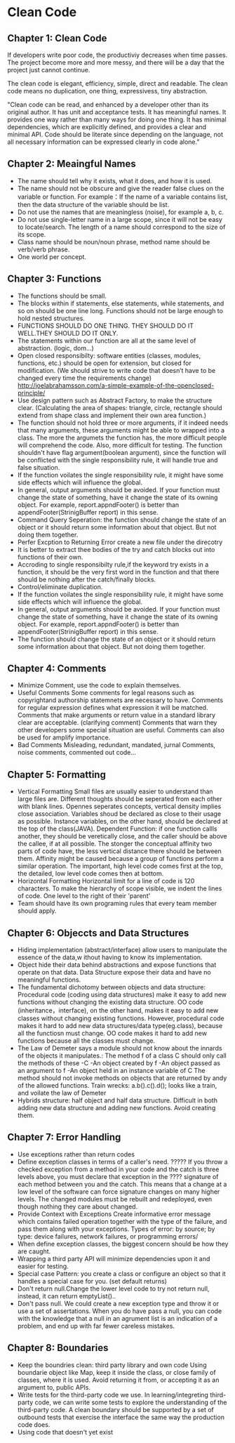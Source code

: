 # Clean Code

## Chapter 1: Clean Code
If developers write poor code, the productiviy decreases when time passes. The project become more and more messy, and there will be a day that the project just cannot continue.

The clean code is elegant, efficiency, simple, direct and readable.
The clean code means no duplication, one thing, expressivess, tiny abstraction.

"Clean code can be read, and enhanced by a developer other than its original author. It has unit and acceptance tests. It has meaningful
names. It provides one way rather than many ways for doing one thing. It has minimal dependencies, which are explicitly defined, and provides a clear and minimal API. Code should be literate since depending on the language, not all necessary information can be expressed clearly in code alone."

## Chapter 2: Meaingful Names
* The name should tell why it exists, what it does, and how it is used.
* The name should not be obscure and give the reader false clues on the variable or function. For example：If the name of a variable contains list, then the data structure of the variable should be list.
* Do not use the names that are meaningless (noise), for example a, b, c. 
* Do not use single-letter name in a large scope, since it will not be easy to locate/search. The length of a name should correspond to the size of its scope.  
* Class name should be noun/noun phrase, method name should be verb/verb phrase.
* One world per concept.

## Chapter 3: Functions
* The functions should be small.
* The blocks within if statements, else statements, while statements, and so on should be one line long. Functions should not be large enough to hold nested structures.
* FUNCTIONS SHOULD DO ONE THING. THEY SHOULD DO IT WELL.THEY SHOULD DO IT ONLY.
* The statements within our function are all at the same level of abstraction. (logic, dom...)
* Open closed responsibilty: software entities (classes, modules, functions, etc.) should be open for extension, but closed for modification. (We should strive to write code that doesn’t have to be changed every time the requirements change)  
  http://joelabrahamsson.com/a-simple-example-of-the-openclosed-principle/
* Use design pattern such as Abstract Factory, to make the structure clear. (Calculating the area of shapes: triangle, circle, rectangle should extend from shape class and implement their own area function.)
* The function should not hold three or more arguments, if it indeed needs that many arguments, these arguments might be able to wrapped into a class. 
The more the argumets the function has, the more difficult people will comprehend the code. Also, more difficult for testing.
The function shouldn't have flag argument(boolean argument), since the function will be conflicted with the single responsibility rule, it will handle true and false situation.
* If the function voilates the single responsibility rule, it might have some side effects which will influence the global.
* In general, output arguments should be avoided. If your function must change the state of something, have it change the state of its owning object. For example, report.appndFooter() is better than appendFooter(StrinigBuffer report) in this sense.
* Command Query Seperation: the function should change the state of an object or it  should return some information about that object. But not doing them together.
* Perfer Excption to Returning Error create a new file under the direcotry
* It is better to extract thee bodies of the try and catch blocks out into functions of their own.
* Accroding to single responsibilty rule,if the keyword try exists in a function, it should be the very first word in the function and that there should be nothing after the catch/finally blocks.
* Control/eliminate duplication.
* If the function voilates the single responsibility rule, it might have some side effects which will influence the global.
* In general, output arguments should be avoided. If your function must change the state of something, have it change the state of its owning object. For example, report.appndFooter() is better than appendFooter(StrinigBuffer report) in this sense.
* The function should change the state of an object or it  should return some information about that object. But not doing them together.

## Chapter 4: Comments
* Minimize Comment, use the code to explain themselves.
* Useful Comments
  Some comments for legal reasons such as copyrightand authorship statemnets are necessary to have.
  Comments for regular expression defines what expression it will be matched.
  Comments that make arguments or return value in a standard library clear are acceptable. (clarifying comment)
  Comments that warn they other developers some special situation are useful.
  Comments can also be used for amplify importance.
* Bad Comments
  Misleading, redundant, mandated, jurnal Comments, noise comments, commented out code...

## Chapter 5: Formatting
* Vertical Formatting
  Small files are usually easier to understand than large files are.
  Different thoughts should be seperated from each other with blank lines.
  Opennes seperates concepts, vertical density implies close association.
  Variables shoud be declared as close to their usage as possible. Instance variables, on the other hand, should be declared at the top of the class(JAVA).
  Dependent Function: if one function callls another, they should be veretically close, and the caller should be above the callee, if at all possible.
  The stonger the conceptual affinity two parts of code have, the less vertical distance there should be between them. Affinity might be caused because a group of functions perform a similar operation.
  The important, high level code comes first at the top, the detailed, low level  code comes then at bottom.
* Horizontal Formatting
  Horizontal limit for a line of code is 120 characters.
  To make the hierarchy of scope visible, we indent the lines of code. One level to the right of their 'parent'
* Team should have its own programing rules that every team member should apply.

## Chapter 6: Objeccts and Data Structures
* Hiding implementation (abstract/interface) allow users to manipulate the essence of the data,w ithout having to know its implementation.
* Object hide their data behind abstractions and expose functions that operate on that data. Data Structure expose their data and have no meaningful functions.
* The fundamental dichotomy between objects and data structure: 
  Procedural code (coding using data structures) make it easy to add new functions without changing the existing data structure.
  OO code (inheritance，interface), on the other hand, makes it easy to add new classes without changing existing functions.
  However, procedural code makes it hard to add new data structures/data type(eg.class), because all the functiosn must change. OO code makes it hard to add new functions because all the classes must change.
* The Law of Demeter says a module should not know about the innards of the objects it manipulates.:
  The method f of a class C should only call the methods of these
  -C
  -An object created by f
  -An object passed as an argument to f
  -An object held in an instance variable of C
  The method should not invoke methods on objects that are returned by andy of the allowed functions.
  Train wrecks: a.b().c().d(); looks like a train, and voilate the law of Demeter
* Hybrids structure: half object and half data structure. Difficult in both adding new data structure and adding new functions. Avoid  creating them.

## Chapter 7: Error Handling
* Use exceptions rather than return codes
* Define exception classes in terms of a caller's need.
  ????? If you throw a checked exception from a method in your code and the catch is three levels above, you must declare that exception in the ???? signature of each method between you and the catch. This means that a change at a low level of the software  can force signature changes on many higher levels. The changed modules must be rebuilt and redeployed, even though nothing they care about changed.
* Provide  Context with Exceptions
  Create informative error message which contains failed operation together with the type of the failure, and pass them along  with your exceptions.
  Types of error: by source; by type: device failures, network failures, or programming errors/
* When define exception classes, the biggest concern should be how they are caught.
* Wrapping a third party API will minimize dependencies upon it and easier for testing.
* Special case Pattern: you create a class or configure an object so that it handles a special case for you. (set default returns)
* Don't return null.Change the lower level code to try not return null, instead, it can return emptyList()..
* Don't pass null. We could create a  new exception type and throw it or use a set of assertations.
  When you do have pass a null, you can code with the knowledge that a null in an agrument list is an indication of a problem, and end up with far fewer careless mistakes.

## Chapter 8: Boundaries
* Keep the boundries clean: third party library and own code 
  Using boundarie object like Map, keep it inside the class, or close family of classes, where it is used. Avoid returning it from, or accepting it as an argument to, public APIs.
* Write tests for the third-party code we use. 
  In learning/integreting third-party code, we can write some tests to explore the understanding of the third-party code.
  A clean boundary should be supported by a set of outbound tests that exercise the interface the same way the production code does.
* Using code that doesn't yet exist







